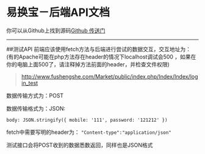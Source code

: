 # 易换宝－后端API文档

你可以从Github上找到源码[Github 传送门](https://github.com/Fushengshe/Market)
***


##测试API 
前端应该使用fetch方法与后端进行尝试的数据交互，交互地址为：
(有的Apache可能在php方法存在header的情况下localhost调试会500 ，如果在你的电脑上面500了，请注释掉方法前面的header，并检查文件权限)
>http://www.fushengshe.com/Market/public/index.php/Index/Index/login_test

数据传输方式为：POST

数据传输格式为：JSON:

`body: JSON.stringify({
                 mobile: '111',
                 password: '121212'
             })`
             
fetch中需要写明的header为：
`"Content-type":"application/json"`

测试接口会将POST收到的数据悉数返回，同样也是JSON格式





